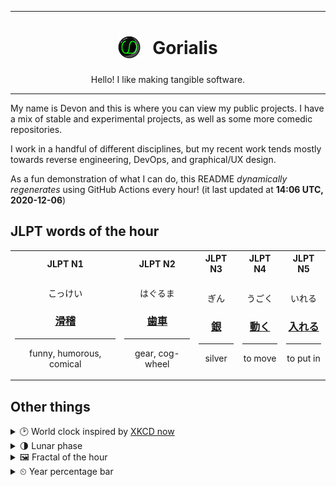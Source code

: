 ***

<h1 align="center">
<sub>
    <img src="readme/resources/avatar.png" height="36">
</sub>
&nbsp;
Gorialis
</h1>
<p align="center">
Hello! I like making tangible software.
</p>

***

My name is Devon and this is where you can view my public projects. I have a mix of stable and experimental projects, as well as some more comedic repositories.

I work in a handful of different disciplines, but my recent work tends mostly towards reverse engineering, DevOps, and graphical/UX design.

As a fun demonstration of what I can do, this README *dynamically regenerates* using GitHub Actions every hour! (it last updated at **14:06 UTC, 2020-12-06**)

<h2>JLPT words of the hour</h2>
<table>
    <tr>
        <th>JLPT N1</th>
        <th>JLPT N2</th>
        <th>JLPT N3</th>
        <th>JLPT N4</th>
        <th>JLPT N5</th>
    </tr>
    <tr>
        <td>
            <p align="center">こっけい</p>
            <h3 align="center"><b><a href="https://jisho.org/search/%E6%BB%91%E7%A8%BD">滑稽</a></b></h3>
            <hr>
            <p align="center">funny,<wbr> humorous,<wbr> comical</p>
        </td>
        <td>
            <p align="center">はぐるま</p>
            <h3 align="center"><b><a href="https://jisho.org/search/%E6%AD%AF%E8%BB%8A">歯車</a></b></h3>
            <hr>
            <p align="center">gear,<wbr> cog-wheel</p>
        </td>
        <td>
            <p align="center">ぎん</p>
            <h3 align="center"><b><a href="https://jisho.org/search/%E9%8A%80">銀</a></b></h3>
            <hr>
            <p align="center">silver</p>
        </td>
        <td>
            <p align="center">うごく</p>
            <h3 align="center"><b><a href="https://jisho.org/search/%E5%8B%95%E3%81%8F">動く</a></b></h3>
            <hr>
            <p align="center">to move</p>
        </td>
        <td>
            <p align="center">いれる</p>
            <h3 align="center"><b><a href="https://jisho.org/search/%E5%85%A5%E3%82%8C%E3%82%8B">入れる</a></b></h3>
            <hr>
            <p align="center">to put in</p>
        </td>
    </tr>
</table>

<h2>Other things</h2>
<details>
<summary>🕑  World clock inspired by <a href="https://xkcd.com/now">XKCD now</a></summary>

> <img src="generated/now.png" width="512">

</details>
<details>
<summary>🌗 Lunar phase</summary>

The moon is approximately 74.65% through its phase (Last Quarter).

</details>
<details>
<summary>&#x1f5bc; Fractal of the hour</summary>

> <img src="generated/fractal.png" width="512">

</details>
<details>
<summary>&#x23f2; Year percentage bar</summary>
<pre><code>2020 [██████████████████▁▁] 93.06%</code></pre>
</details>
